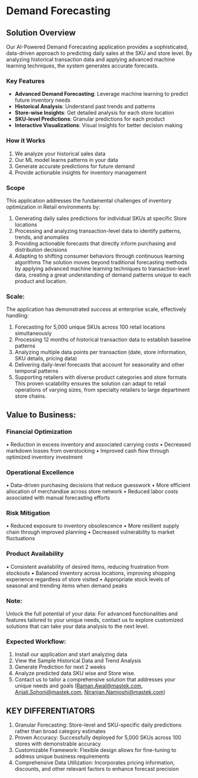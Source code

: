 # Demand Forecasting

## Solution Overview
Our AI-Powered Demand Forecasting application provides a sophisticated, data-driven approach to predicting daily sales at the SKU and store level. By analyzing historical transaction data and applying advanced machine learning techniques, the system generates accurate forecasts.

### Key Features
  - **Advanced Demand Forecasting**: Leverage machine learning to predict future inventory needs
  - **Historical Analysis**: Understand past trends and patterns
  - **Store-wise Insights**: Get detailed analysis for each store location
  - **SKU-level Predictions**: Granular predictions for each product
  - **Interactive Visualizations**: Visual insights for better decision making
    
### How it Works
  1. We analyze your historical sales data
  2. Our ML model learns patterns in your data
  3. Generate accurate predictions for future demand
  4. Provide actionable insights for inventory management
        
### Scope
This application addresses the fundamental challenges of inventory optimization in Retail environments by:
1. Generating daily sales predictions for individual SKUs at specific Store locations
2. Processing and analyzing transaction-level data to identify patterns, trends, and anomalies
3. Providing actionable forecasts that directly inform purchasing and distribution decisions
4. Adapting to shifting consumer behaviors through continuous learning algorithms
The solution moves beyond traditional forecasting methods by applying advanced machine learning techniques to transaction-level data, creating a great understanding of demand patterns unique to each product and location.
### Scale:
The application has demonstrated success at enterprise scale, effectively handling:
1. Forecasting for 5,000 unique SKUs across 100 retail locations simultaneously
2. Processing 12 months of historical transaction data to establish baseline patterns
3. Analyzing multiple data points per transaction (date, store information, SKU details, pricing data)
4. Delivering daily-level forecasts that account for seasonality and other temporal patterns
5. Supporting retailers with diverse product categories and store formats
This proven scalability ensures the solution can adapt to retail operations of varying sizes, from specialty retailers to large department store chains.

## Value to Business:
### Financial Optimization
• Reduction in excess inventory and associated carrying costs
• Decreased markdown losses from overstocking
• Improved cash flow through optimized inventory investment
### Operational Excellence
• Data-driven purchasing decisions that reduce guesswork
• More efficient allocation of merchandise across store network
• Reduced labor costs associated with manual forecasting efforts
### Risk Mitigation
• Reduced exposure to inventory obsolescence
• More resilient supply chain through improved planning
• Decreased vulnerability to market fluctuations
### Product Availability
• Consistent availability of desired items, reducing frustration from stockouts
• Balanced inventory across locations, improving shopping experience regardless of store visited
• Appropriate stock levels of seasonal and trending items when demand peaks

### Note:
Unlock the full potential of your data: For advanced functionalities and features tailored to your unique needs, contact us to explore customized solutions that can take your data analysis to the next level.

### Expected Workflow:
1. Install our application and start analyzing data
2. View the Sample Historical Data and Trend Analysis
3. Generate Prediction for next 2 weeks
4. Analyze predicted data SKU wise and Store wise.
5. Contact us to tailor a comprehensive solution that addresses your unique needs and goals (Raman.Awal@mastek.com, Anjali.Sohoni@mastek.com, Niranjan.Namjoshi@mastek.com)

## KEY DIFFERENTIATORS
1. Granular Forecasting: Store-level and SKU-specific daily predictions rather than broad category estimates
2. Proven Accuracy: Successfully deployed for 5,000 SKUs across 100 stores with demonstrable accuracy
3. Customizable Framework: Flexible design allows for fine-tuning to address unique business requirements
4. Comprehensive Data Utilization: Incorporates pricing information, discounts, and other relevant factors to enhance forecast precision



